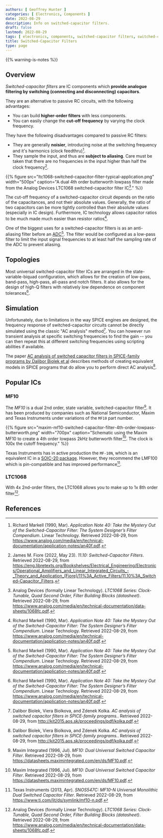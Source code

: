 ```yaml
---
authors: [ Geoffrey Hunter ]
categories: [ Electronics, Components ]
date: 2022-08-29
description: Info on switched-capacitor filters.
draft: false
lastmod: 2022-08-29
tags: [ electronics, components, switched-capacitor filters, switched-capacitor, filters, capacitors, analogue ]
title: Switched-Capacitor Filters
type: page
---
```


{{% warning-is-notes %}}

## Overview

_Switched-capacitor filters_ are IC components which **provide analogue filtering by switching (connecting and disconnecting) capacitors**.

They are an alternative to passive RC circuits, with the following advantages:

* You can build **higher-order filters** with less components.
* You can easily change the **cut-off frequency** by varying the clock frequency.

They have the following disadvantages compared to passive RC filters:

* They are generally **noisier**, introducing noise at the switching frequency and it's harmonics (clock feedthru)[^bib-linear-tech-mystery-switched-capacitor].
* They sample the input, and thus are **subject to aliasing**. Care must be taken that there are no frequencies in the input higher than half the clock frequency[^bib-libretext-switched-capacitor-filters]. 

{{% figure src="ltc1068-switched-capacitor-filter-typical-application.png" width="500px" caption="A dual 4th order butterworth lowpass filter made from the Analog Devices LTC1068 switched-capacitor filter IC[^bib-analog-devices-ltc-1068-ds]." %}}

The cut-off frequency of a switched-capacitor circuit depends on the ratio of the capacitances, and not their absolute values. Generally, the ratio of two capacitors can be more tightly controlled than their absolute values (especially in IC design). Furthermore, IC technology allows capacitor ratios to be much made much easier than resistor ratios[^bib-linear-tech-mystery-switched-capacitor].

One of the biggest uses for a switched-capacitor filters is as an anti-aliasing filter before an [ADC](/electronics/components/analogue-to-digital-converters-adcs/)[^bib-linear-tech-mystery-switched-capacitor]. The filter would be configured as a low-pass filter to limit the input signal frequencies to at least half the sampling rate of the ADC to prevent aliasing.

## Topologies

Most universal switched-capacitor filter ICs are arranged in the state-variable-biquad configuration, which allows for the creation of low-pass, band-pass, high-pass, all-pass and notch filters. It also allows for the design of high-Q filters with relatively low dependence on component tolerances[^bib-linear-tech-mystery-switched-capacitor]. 

## Simulation

Unfortunately, due to limitations in the way SPICE engines are designed, the frequency response of switched-capacitor circuits cannot be directly simulated using the classic "AC analysis" method[^bib-biolek-ac-analysis-switched-capacitor]. You can however run transient analysis at specific switching frequencies to find the gain -- you can then repeat this at different switching frequencies using scripting abilities if available.

The paper [AC analysis of switched capacitor filters in SPICE-family programs by Dalibor Biolek et al](http://kit2015.aos.sk/proceedings/pdf/kolka.pdf) describes methods of creating equivalent models in SPICE programs that do allow you to perform direct AC analysis[^bib-biolek-ac-analysis-switched-capacitor].

## Popular ICs

### MF10

The _MF10_ is a dual 2nd order, state variable, switched-capacitor filter[^bib-maxim-mf10-ds]. It has been produced by companies such as National Semiconductor, Maxim and Texas Instruments under variations of the `MF10` part number.

{{% figure src="maxim-mf10-switched-capacitor-filter-4th-order-lowpass-butterworth.png" width="700px" caption="Schematic using the Maxim MF10 to create a 4th order lowpass 2kHz butterworth filter[^bib-maxim-mf10-ds]. The clock is 100x the cutoff frequency." %}}

Texas Instruments has in active production the `MF-10N`, which is an equivalent IC in a [SOIC-20 package](/pcb-design/component-packages/soic-component-package/). However, they recommend the LMF100 which is pin-compatible and has improved performance[^bib-ti-mf10-n-ds].

### LTC1068

With 4x 2nd-order filters, the LTC1068 allows you to make up to 1x 8th order filter[^bib-analog-devices-ltc-1068-ds].

## References

[^bib-maxim-mf10-ds]: Maxim Integrated (1996, Jul). _MF10: Dual Universal Switched Capacitor Filter_. Retrieved 2022-08-29, from https://datasheets.maximintegrated.com/en/ds/MF10.pdf.
[^bib-ti-mf10-n-ds]: Texas Instruments (2013, Apr). _SNOS547C: MF10-N Universal Monolithic Dual Switched Capacitor Filter_. Retrieved 2022-08-29, from https://www.ti.com/lit/ds/symlink/mf10-n.pdf.
[^bib-biolek-ac-analysis-switched-capacitor]: Dalibor Biolek, Viera Biolkova, and Zdenek Kolka. _AC analysis of switched capacitor filters in SPICE-family programs._. Retrieved 2022-08-29, from http://kit2015.aos.sk/proceedings/pdf/kolka.pdf.
[^bib-libretext-switched-capacitor-filters]: James M. Fiore (2022, May 23). _11.10: Switched-Capacitor Filters_. Retrieved 2022-08-29, from https://eng.libretexts.org/Bookshelves/Electrical_Engineering/Electronics/Operational_Amplifiers_and_Linear_Integrated_Circuits_-_Theory_and_Application_(Fiore)/11%3A_Active_Filters/11.10%3A_Switched-Capacitor_Filters.
[^bib-linear-tech-mystery-switched-capacitor]: Richard Markell (1990, Mar). _Application Note 40: Take the Mystery Out of the Switched-Capacitor Filter: The System Designer’s Filter Compendium_. Linear Technology. Retrieved 2022-08-29, from https://www.analog.com/media/en/technical-documentation/application-notes/an40f.pdf.
[^bib-analog-devices-ltc-1068-ds]: Analog Devices (formally Linear Technology). _LTC1068 Series: Clock-Tunable, Quad Second Order, Filter Building Blocks (datasheet)_. Retrieved 2022-08-29, from https://www.analog.com/media/en/technical-documentation/data-sheets/1068fc.pdf.
